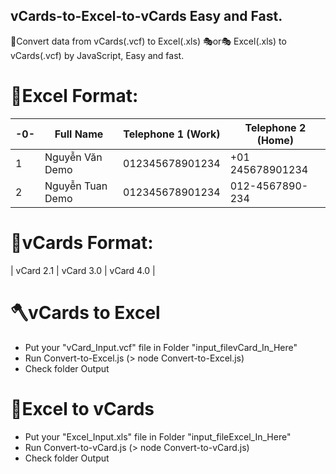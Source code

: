 ## vCards-to-Excel-to-vCards Easy and Fast.

🎈Convert data from vCards(.vcf) to Excel(.xls) 🎭or🎭 Excel(.xls) to vCards(.vcf) by JavaScript, Easy and fast.

# 📕Excel Format:

|-0-| Full Name        | Telephone 1 (Work) | Telephone 2 (Home) |
|--| ---------------- | ------------------ | ------------------ |
|1| Nguyễn Văn Demo  | 012345678901234    | +01 245678901234   |
|2| Nguyễn Tuan Demo | 012345678901234    | 012-4567890-234    |

# 📙vCards Format:

| vCard 2.1 | vCard 3.0 | vCard 4.0 |

# 🪓vCards to Excel

- Put your "vCard_Input.vcf" file in Folder "input_filevCard_In_Here"
- Run Convert-to-Excel.js (> node Convert-to-Excel.js)
- Check folder Output

# 🔨Excel to vCards

- Put your "Excel_Input.xls" file in Folder "input_fileExcel_In_Here"
- Run Convert-to-vCard.js (> node Convert-to-vCard.js)
- Check folder Output
